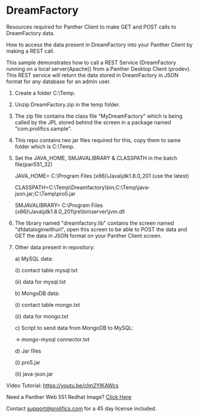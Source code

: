 # DreamFactory
Resources required for Panther Client to make GET and POST calls to DreamFactory data.

How to access the data present in DreamFactory into your Panther Client by making a REST call.


This sample demonstrates how to call a REST Service (DreamFactory running on a local server(Apache)) from a Panther Desktop Client (prodev). This REST service will return the data stored in DreamFactory in JSON format  for any database for an admin user.

1) Create a folder C:\Temp.

2) Unzip DreamFactory.zip in the temp folder.

3) The zip file contains the class file "MyDreamFactory" which is being called by the JPL stored behind the screen in a package named "com.prolifics.sample".

4) This repo contains two jar files required for this, copy them to same folder which is C:\Temp.

5) Set the JAVA_HOME, SMJAVALIBRARY & CLASSPATH in the batch file(pan551_32)

      JAVA_HOME= C:\Program Files (x86)\Java\jdk1.8.0_201 (use the latest)
      
      CLASSPATH=C:\Temp\Dreamfactory\bin;C:\Temp\java-json.jar;C:\Temp\pro5.jar
      
      SMJAVALIBRARY= C:\Program Files (x86)\Java\jdk1.8.0_201\jre\bin\server\jvm.dll
      
6) The library named "dreamfactory.lib" contains the screen named "dfdataloginwithurl", open this screen to be able to POST the data and GET the data in JSON format on your Panther Client screen.

7) Other data present in repository:

    a) MySQL data:
    
      (i) contact table mysql.txt
      
      (ii) data for mysql.txt
      
    b) MongoDB data:
    
      (i) contact table mongo.txt
      
      (ii) data for mongo.txt
      
    c) Script to send data from MongoDB to MySQL:
    
      -> mongo-mysql connector.txt
      
    d) Jar files
    
      (i) pro5.jar
      
      (ii) java-json.jar

Video Tutorial: https://youtu.be/cIm2YIKAWcs

Need a Panther Web 551 Redhat Image? [Click Here](https://hub.docker.com/r/prolificspanther)

Contact support@prolifics.com for a 45 day license included.

